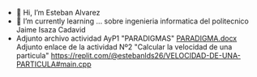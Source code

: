 - 👋 Hi, I’m Esteban Alvarez
- 🌱 I’m currently learning ... sobre ingenieria informatica del politecnico Jaime Isaza Cadavid
- Adjunto archivo actividad AyP1 "PARADIGMAS" [PARADIGMA.docx](https://github.com/estebanlds26/estebanlds26/files/6151455/PARADIGMA.docx)
Adjunto  enlace de la actividad Nº2 "Calcular la velocidad de una particula" https://replit.com/@estebanlds26/VELOCIDAD-DE-UNA-PARTICULA#main.cpp
